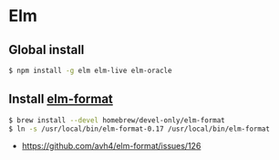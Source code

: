 # Elm

## Global install

```sh
$ npm install -g elm elm-live elm-oracle
```

## Install [elm-format](https://github.com/avh4/elm-format)

```sh
$ brew install --devel homebrew/devel-only/elm-format
$ ln -s /usr/local/bin/elm-format-0.17 /usr/local/bin/elm-format
```

- https://github.com/avh4/elm-format/issues/126
